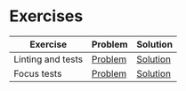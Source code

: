 # Exercises

| Exercise | Problem | Solution |
| --- | --- | --- |
| Linting and tests | [Problem](https://codesandbox.io/p/sandbox/github/bitovi/trainings/tree/main/incorporating-accessibility-into-your-dev-process/linting-and-tests/problem?file=src/App.test.tsx) | [Solution](https://codesandbox.io/p/sandbox/github/bitovi/trainings/tree/main/incorporating-accessibility-into-your-dev-process/linting-and-tests/solution?file=src/App.test.tsx) |
| Focus tests | [Problem](https://codesandbox.io/p/sandbox/github/bitovi/trainings/tree/main/incorporating-accessibility-into-your-dev-process/focus-tests/problem?file=src/App.test.tsx) | [Solution](https://codesandbox.io/p/sandbox/github/bitovi/trainings/tree/main/incorporating-accessibility-into-your-dev-process/focus-tests/solution?file=src/App.test.tsx) |
